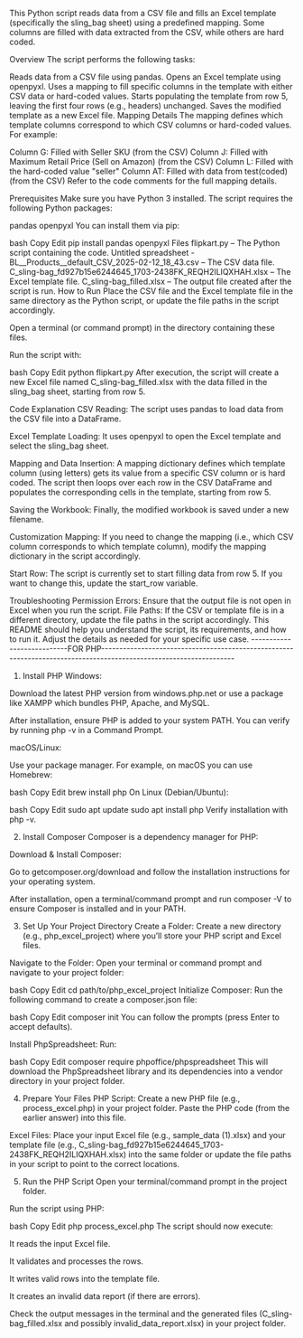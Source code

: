 This Python script reads data from a CSV file and fills an Excel template (specifically the sling_bag sheet) using a predefined mapping. Some columns are filled with data extracted from the CSV, while others are hard coded.

Overview
The script performs the following tasks:

Reads data from a CSV file using pandas.
Opens an Excel template using openpyxl.
Uses a mapping to fill specific columns in the template with either CSV data or hard-coded values.
Starts populating the template from row 5, leaving the first four rows (e.g., headers) unchanged.
Saves the modified template as a new Excel file.
Mapping Details
The mapping defines which template columns correspond to which CSV columns or hard-coded values. For example:

Column G: Filled with Seller SKU (from the CSV)
Column J: Filled with Maximum Retail Price (Sell on Amazon) (from the CSV)
Column L: Filled with the hard-coded value "seller"
Column AT: Filled with data from test(coded) (from the CSV)
Refer to the code comments for the full mapping details.

Prerequisites
Make sure you have Python 3 installed. The script requires the following Python packages:

pandas
openpyxl
You can install them via pip:

bash
Copy
Edit
pip install pandas openpyxl
Files
flipkart.py – The Python script containing the code.
Untitled spreadsheet - BL__Products__default_CSV_2025-02-12_18_43.csv – The CSV data file.
C_sling-bag_fd927b15e6244645_1703-2438FK_REQH2ILIQXHAH.xlsx – The Excel template file.
C_sling-bag_filled.xlsx – The output file created after the script is run.
How to Run
Place the CSV file and the Excel template file in the same directory as the Python script, or update the file paths in the script accordingly.

Open a terminal (or command prompt) in the directory containing these files.

Run the script with:

bash
Copy
Edit
python flipkart.py
After execution, the script will create a new Excel file named C_sling-bag_filled.xlsx with the data filled in the sling_bag sheet, starting from row 5.

Code Explanation
CSV Reading:
The script uses pandas to load data from the CSV file into a DataFrame.

Excel Template Loading:
It uses openpyxl to open the Excel template and select the sling_bag sheet.

Mapping and Data Insertion:
A mapping dictionary defines which template column (using letters) gets its value from a specific CSV column or is hard coded. The script then loops over each row in the CSV DataFrame and populates the corresponding cells in the template, starting from row 5.

Saving the Workbook:
Finally, the modified workbook is saved under a new filename.

Customization
Mapping:
If you need to change the mapping (i.e., which CSV column corresponds to which template column), modify the mapping dictionary in the script accordingly.

Start Row:
The script is currently set to start filling data from row 5. If you want to change this, update the start_row variable.

Troubleshooting
Permission Errors:
Ensure that the output file is not open in Excel when you run the script.
File Paths:
If the CSV or template file is in a different directory, update the file paths in the script accordingly.
This README should help you understand the script, its requirements, and how to run it. Adjust the details as needed for your specific use case.
---------------------------FOR PHP-------------------------------------------------------------------------------------------------------------------
1. Install PHP
Windows:

Download the latest PHP version from windows.php.net or use a package like XAMPP which bundles PHP, Apache, and MySQL.

After installation, ensure PHP is added to your system PATH. You can verify by running php -v in a Command Prompt.

macOS/Linux:

Use your package manager. For example, on macOS you can use Homebrew:

bash
Copy
Edit
brew install php
On Linux (Debian/Ubuntu):

bash
Copy
Edit
sudo apt update
sudo apt install php
Verify installation with php -v.

2. Install Composer
Composer is a dependency manager for PHP:

Download & Install Composer:

Go to getcomposer.org/download and follow the installation instructions for your operating system.

After installation, open a terminal/command prompt and run composer -V to ensure Composer is installed and in your PATH.

3. Set Up Your Project Directory
Create a Folder:
Create a new directory (e.g., php_excel_project) where you’ll store your PHP script and Excel files.

Navigate to the Folder:
Open your terminal or command prompt and navigate to your project folder:

bash
Copy
Edit
cd path/to/php_excel_project
Initialize Composer:
Run the following command to create a composer.json file:

bash
Copy
Edit
composer init
You can follow the prompts (press Enter to accept defaults).

Install PhpSpreadsheet:
Run:

bash
Copy
Edit
composer require phpoffice/phpspreadsheet
This will download the PhpSpreadsheet library and its dependencies into a vendor directory in your project folder.

4. Prepare Your Files
PHP Script:
Create a new PHP file (e.g., process_excel.php) in your project folder. Paste the PHP code (from the earlier answer) into this file.

Excel Files:
Place your input Excel file (e.g., sample_data (1).xlsx) and your template file (e.g., C_sling-bag_fd927b15e6244645_1703-2438FK_REQH2ILIQXHAH.xlsx) into the same folder or update the file paths in your script to point to the correct locations.

5. Run the PHP Script
Open your terminal/command prompt in the project folder.

Run the script using PHP:

bash
Copy
Edit
php process_excel.php
The script should now execute:

It reads the input Excel file.

It validates and processes the rows.

It writes valid rows into the template file.

It creates an invalid data report (if there are errors).

Check the output messages in the terminal and the generated files (C_sling-bag_filled.xlsx and possibly invalid_data_report.xlsx) in your project folder.

